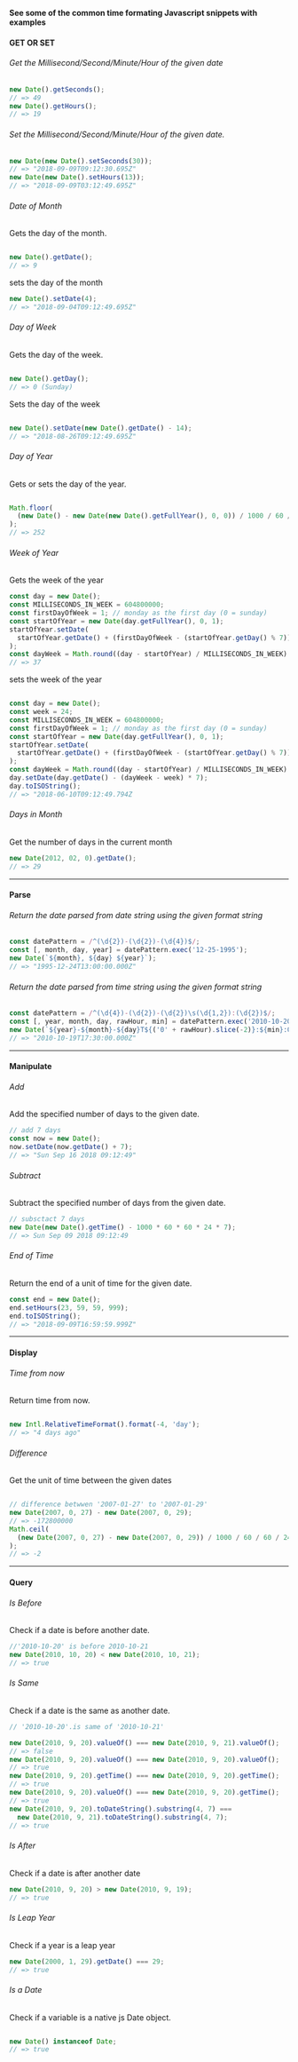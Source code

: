 **See some of the common time formating  Javascript snippets with examples**
#### GET OR SET

###### Get the Millisecond/Second/Minute/Hour of the given date

```js
new Date().getSeconds();
// => 49
new Date().getHours();
// => 19
```

###### Set the Millisecond/Second/Minute/Hour of the given date.

```js
new Date(new Date().setSeconds(30));
// => "2018-09-09T09:12:30.695Z"
new Date(new Date().setHours(13));
// => "2018-09-09T03:12:49.695Z"
```

###### Date of Month

Gets the day of the month.

```js

new Date().getDate();
// => 9

```

sets the day of the month

```js
new Date().setDate(4);
// => "2018-09-04T09:12:49.695Z"
```

###### Day of Week

Gets the day of the week.

```js

new Date().getDay();
// => 0 (Sunday)
```

Sets the day of the week

```js

new Date().setDate(new Date().getDate() - 14);
// => "2018-08-26T09:12:49.695Z"
```

###### Day of Year

Gets or sets the day of the year.

```js

Math.floor(
  (new Date() - new Date(new Date().getFullYear(), 0, 0)) / 1000 / 60 / 60 / 24
);
// => 252
```

###### Week of Year

Gets the week of the year


```js
const day = new Date();
const MILLISECONDS_IN_WEEK = 604800000;
const firstDayOfWeek = 1; // monday as the first day (0 = sunday)
const startOfYear = new Date(day.getFullYear(), 0, 1);
startOfYear.setDate(
  startOfYear.getDate() + (firstDayOfWeek - (startOfYear.getDay() % 7))
);
const dayWeek = Math.round((day - startOfYear) / MILLISECONDS_IN_WEEK) + 1;
// => 37
```

sets the week of the year

```js

const day = new Date();
const week = 24;
const MILLISECONDS_IN_WEEK = 604800000;
const firstDayOfWeek = 1; // monday as the first day (0 = sunday)
const startOfYear = new Date(day.getFullYear(), 0, 1);
startOfYear.setDate(
  startOfYear.getDate() + (firstDayOfWeek - (startOfYear.getDay() % 7))
);
const dayWeek = Math.round((day - startOfYear) / MILLISECONDS_IN_WEEK) + 1;
day.setDate(day.getDate() - (dayWeek - week) * 7);
day.toISOString();
// => "2018-06-10T09:12:49.794Z
```

###### Days in Month

Get the number of days in the current month

```js
new Date(2012, 02, 0).getDate();
// => 29
```


-----------------------------

#### Parse

###### Return the date parsed from date string using the given format string

```js
const datePattern = /^(\d{2})-(\d{2})-(\d{4})$/;
const [, month, day, year] = datePattern.exec('12-25-1995');
new Date(`${month}, ${day} ${year}`);
// => "1995-12-24T13:00:00.000Z"
```

###### Return the date parsed from time string using the given format string

```js
const datePattern = /^(\d{4})-(\d{2})-(\d{2})\s(\d{1,2}):(\d{2})$/;
const [, year, month, day, rawHour, min] = datePattern.exec('2010-10-20 4:30');
new Date(`${year}-${month}-${day}T${('0' + rawHour).slice(-2)}:${min}:00`);
// => "2010-10-19T17:30:00.000Z"
```

----------------------------

#### Manipulate


###### Add

Add the specified number of days to the given date.

```js
// add 7 days
const now = new Date();
now.setDate(now.getDate() + 7);
// => "Sun Sep 16 2018 09:12:49"
```

###### Subtract

Subtract the specified number of days from the given date.

```js
// subsctact 7 days
new Date(new Date().getTime() - 1000 * 60 * 60 * 24 * 7);
// => Sun Sep 09 2018 09:12:49
```

###### End of Time

Return the end of a unit of time for the given date.

```js
const end = new Date();
end.setHours(23, 59, 59, 999);
end.toISOString();
// => "2018-09-09T16:59:59.999Z"
```

--------------------

#### Display

###### Time from now

Return time from now.

```js

new Intl.RelativeTimeFormat().format(-4, 'day');
// => "4 days ago"
```

###### Difference

Get the unit of time between the given dates

```js

// difference betwwen '2007-01-27' to '2007-01-29'
new Date(2007, 0, 27) - new Date(2007, 0, 29);
// => -172800000
Math.ceil(
  (new Date(2007, 0, 27) - new Date(2007, 0, 29)) / 1000 / 60 / 60 / 24
);
// => -2
```

----------------

#### Query

###### Is Before

Check if a date is before another date.

```js
//'2010-10-20' is before 2010-10-21
new Date(2010, 10, 20) < new Date(2010, 10, 21);
// => true
```

###### Is Same

Check if a date is the same as another date.

```js
// '2010-10-20'.is same of '2010-10-21'

new Date(2010, 9, 20).valueOf() === new Date(2010, 9, 21).valueOf();
// => false
new Date(2010, 9, 20).valueOf() === new Date(2010, 9, 20).valueOf();
// => true
new Date(2010, 9, 20).getTime() === new Date(2010, 9, 20).getTime();
// => true
new Date(2010, 9, 20).valueOf() === new Date(2010, 9, 20).getTime();
// => true
new Date(2010, 9, 20).toDateString().substring(4, 7) ===
  new Date(2010, 9, 21).toDateString().substring(4, 7);
// => true
```

###### Is After

Check if a date is after another date

```js
new Date(2010, 9, 20) > new Date(2010, 9, 19);
// => true
```

###### Is Leap Year

Check if a year is a leap year

```js
new Date(2000, 1, 29).getDate() === 29;
// => true
```

###### Is a Date

Check if a variable is a native js Date object.

```js

new Date() instanceof Date;
// => true
```
